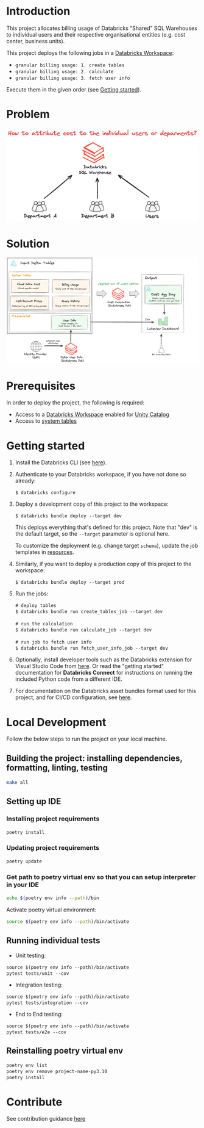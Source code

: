 # Introduction

This project allocates billing usage of Databricks “Shared” SQL Warehouses to individual users and their respective 
organisational entities (e.g. cost center, business units).

This project deploys the following jobs in a [Databricks Workspace](https://docs.databricks.com/en/getting-started/index.html):
* `granular billing usage: 1. create tables`
* `granular billing usage: 2. calculate`
* `granular billing usage: 3. fetch user info`

Execute them in the given order (see [Getting started](#getting-started)). 

# Problem

![problem](docs/problem.png?)

# Solution

![architecture](docs/architecture.png?)

# Prerequisites

In order to deploy the project, the following is required:
* Access to a [Databricks Workspace](https://docs.databricks.com/en/getting-started/index.html) enabled for [Unity Catalog](https://docs.databricks.com/en/data-governance/unity-catalog/index.html)
* Access to [system tables](https://docs.databricks.com/en/admin/system-tables/index.html#grant-access-to-system-tables)

# Getting started

1. Install the Databricks CLI (see [here](https://docs.databricks.com/dev-tools/cli/databricks-cli.html)).

2. Authenticate to your Databricks workspace, if you have not done so already:
    ```
    $ databricks configure
    ```

3. Deploy a development copy of this project to the workspace:
    ```
    $ databricks bundle deploy --target dev
    ```
    This deploys everything that's defined for this project.
    Note that "dev" is the default target, so the `--target` parameter is optional here.
    
    To customize the deployment (e.g. change target `schema`), update the job templates in [resources](resources).

4. Similarly, if you want to deploy a production copy of this project to the workspace:
   ```
   $ databricks bundle deploy --target prod
   ```

5. Run the jobs:

   ```
   # deploy tables
   $ databricks bundle run create_tables_job --target dev
   
   # run the calculation
   $ databricks bundle run calculate_job --target dev
   
   # run job to fetch user info
   $ databricks bundle run fetch_user_info_job --target dev
   ```

6. Optionally, install developer tools such as the Databricks extension for Visual Studio Code from 
   [here](https://docs.databricks.com/dev-tools/vscode-ext.html). Or read the "getting started" documentation for
   **Databricks Connect** for instructions on running the included Python code from a different IDE.

7. For documentation on the Databricks asset bundles format used
   for this project, and for CI/CD configuration, see [here](https://docs.databricks.com/dev-tools/bundles/index.html).

# Local Development

Follow the below steps to run the project on your local machine.

## Building the project: installing dependencies, formatting, linting, testing

```bash
make all
```

## Setting up IDE

### Installing project requirements

```bash
poetry install
```

### Updating project requirements

```bash
poetry update
```

### Get path to poetry virtual env so that you can setup interpreter in your IDE

```bash
echo $(poetry env info --path)/bin
```

Activate poetry virtual environment:

```bash
source $(poetry env info --path)/bin/activate
```

## Running individual tests

* Unit testing:

```
source $(poetry env info --path)/bin/activate
pytest tests/unit --cov
```

* Integration testing:
```
source $(poetry env info --path)/bin/activate
pytest tests/integration --cov
```

* End to End testing:
```
source $(poetry env info --path)/bin/activate
pytest tests/e2e --cov
```

## Reinstalling poetry virtual env

```
poetry env list
poetry env remove project-name-py3.10
poetry install
```

# Contribute

See contribution guidance [here](CONTRIBUTING.md)
